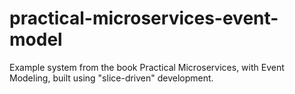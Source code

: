 # practical-microservices-event-model

Example system from the book Practical Microservices, with Event Modeling, built using "slice-driven" development.
